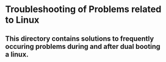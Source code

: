 # Troubleshooting of Problems related to Linux
## This directory contains solutions to frequently occuring problems during and after dual booting a linux. 
